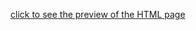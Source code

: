 [click to see the preview of the HTML page](https://htmlpreview.github.io/?https://github.com/majd-elhasan/FrontEnd_html_css_js/blob/main/html/odev2/index.html)
